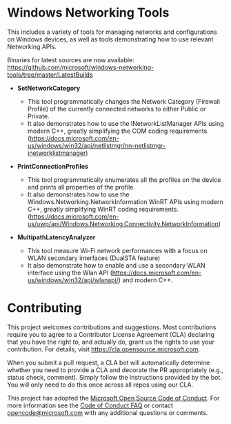 # Windows Networking Tools
This includes a variety of tools for managing networks and configurations on Windows devices, as well as tools demonstrating how to use relevant Networking APIs.

Binaries for latest sources are now available: https://github.com/microsoft/windows-networking-tools/tree/master/LatestBuilds


* **SetNetworkCategory**
  * This tool programmatically changes the Network Category (Firewall Profile) of the currently connected networks to either Public or Private.
  * It also demonstrates how to use the INetworkListManager APIs using modern C++, greatly simplifying the COM coding requirements. (https://docs.microsoft.com/en-us/windows/win32/api/netlistmgr/nn-netlistmgr-inetworklistmanager)

* **PrintConnectionProfiles**
  * This tool programmatically enumerates all the profiles on the device and prints all properties of the profile.
  * It also demonstrates how to use the Windows.Networking.NetworkInformation WinRT APIs using modern C++, greatly simplifying WinRT coding requirements. (https://docs.microsoft.com/en-us/uwp/api/Windows.Networking.Connectivity.NetworkInformation)

* **MultipathLatencyAnalyzer**
  * This tool measure Wi-Fi network performances with a focus on WLAN secondary interfaces (DualSTA feature)
  * It also demonstrate how to enable and use a secondary WLAN interface using the Wlan API (https://docs.microsoft.com/en-us/windows/win32/api/wlanapi/) and modern C++.

# Contributing

This project welcomes contributions and suggestions.  Most contributions require you to agree to a
Contributor License Agreement (CLA) declaring that you have the right to, and actually do, grant us
the rights to use your contribution. For details, visit https://cla.opensource.microsoft.com.

When you submit a pull request, a CLA bot will automatically determine whether you need to provide
a CLA and decorate the PR appropriately (e.g., status check, comment). Simply follow the instructions
provided by the bot. You will only need to do this once across all repos using our CLA.

This project has adopted the [Microsoft Open Source Code of Conduct](https://opensource.microsoft.com/codeofconduct/).
For more information see the [Code of Conduct FAQ](https://opensource.microsoft.com/codeofconduct/faq/) or
contact [opencode@microsoft.com](mailto:opencode@microsoft.com) with any additional questions or comments.
